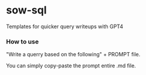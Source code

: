 # sow-sql
Templates for quicker query writeups with GPT4


### How to use
"Write a querry based on the following" + PROMPT file.

You can simply copy-paste the prompt entire .md file. 
